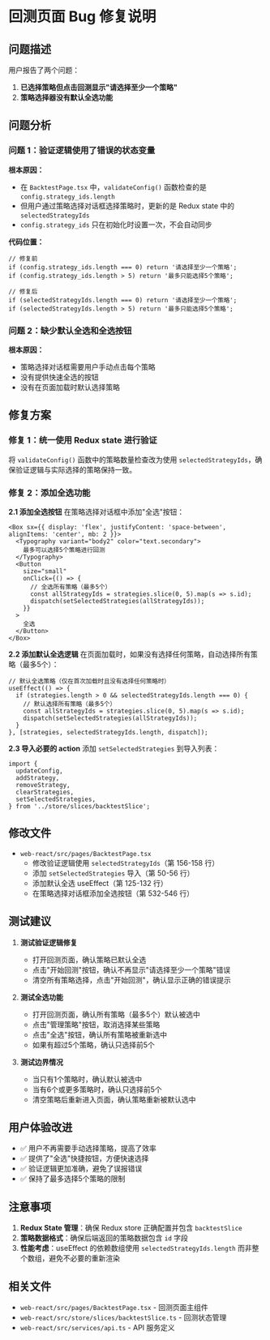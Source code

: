 # 回测页面 Bug 修复说明

## 问题描述

用户报告了两个问题：
1. **已选择策略但点击回测显示"请选择至少一个策略"**
2. **策略选择器没有默认全选功能**

## 问题分析

### 问题 1：验证逻辑使用了错误的状态变量

**根本原因：**
- 在 `BacktestPage.tsx` 中，`validateConfig()` 函数检查的是 `config.strategy_ids.length`
- 但用户通过策略选择对话框选择策略时，更新的是 Redux state 中的 `selectedStrategyIds`
- `config.strategy_ids` 只在初始化时设置一次，不会自动同步

**代码位置：**
```typescript:156:web-react/src/pages/BacktestPage.tsx
// 修复前
if (config.strategy_ids.length === 0) return '请选择至少一个策略';
if (config.strategy_ids.length > 5) return '最多只能选择5个策略';

// 修复后
if (selectedStrategyIds.length === 0) return '请选择至少一个策略';
if (selectedStrategyIds.length > 5) return '最多只能选择5个策略';
```

### 问题 2：缺少默认全选和全选按钮

**根本原因：**
- 策略选择对话框需要用户手动点击每个策略
- 没有提供快速全选的按钮
- 没有在页面加载时默认选择策略

## 修复方案

### 修复 1：统一使用 Redux state 进行验证

将 `validateConfig()` 函数中的策略数量检查改为使用 `selectedStrategyIds`，确保验证逻辑与实际选择的策略保持一致。

### 修复 2：添加全选功能

**2.1 添加全选按钮**
在策略选择对话框中添加"全选"按钮：

```typescript:532-546:web-react/src/pages/BacktestPage.tsx
<Box sx={{ display: 'flex', justifyContent: 'space-between', alignItems: 'center', mb: 2 }}>
  <Typography variant="body2" color="text.secondary">
    最多可以选择5个策略进行回测
  </Typography>
  <Button
    size="small"
    onClick={() => {
      // 全选所有策略（最多5个）
      const allStrategyIds = strategies.slice(0, 5).map(s => s.id);
      dispatch(setSelectedStrategies(allStrategyIds));
    }}
  >
    全选
  </Button>
</Box>
```

**2.2 添加默认全选逻辑**
在页面加载时，如果没有选择任何策略，自动选择所有策略（最多5个）：

```typescript:125-132:web-react/src/pages/BacktestPage.tsx
// 默认全选策略（仅在首次加载时且没有选择任何策略时）
useEffect(() => {
  if (strategies.length > 0 && selectedStrategyIds.length === 0) {
    // 默认选择所有策略（最多5个）
    const allStrategyIds = strategies.slice(0, 5).map(s => s.id);
    dispatch(setSelectedStrategies(allStrategyIds));
  }
}, [strategies, selectedStrategyIds.length, dispatch]);
```

**2.3 导入必要的 action**
添加 `setSelectedStrategies` 到导入列表：

```typescript:50-56:web-react/src/pages/BacktestPage.tsx
import {
  updateConfig,
  addStrategy,
  removeStrategy,
  clearStrategies,
  setSelectedStrategies,
} from '../store/slices/backtestSlice';
```

## 修改文件

- `web-react/src/pages/BacktestPage.tsx`
  - 修改验证逻辑使用 `selectedStrategyIds`（第 156-158 行）
  - 添加 `setSelectedStrategies` 导入（第 50-56 行）
  - 添加默认全选 useEffect（第 125-132 行）
  - 在策略选择对话框添加全选按钮（第 532-546 行）

## 测试建议

1. **测试验证逻辑修复**
   - 打开回测页面，确认策略已默认全选
   - 点击"开始回测"按钮，确认不再显示"请选择至少一个策略"错误
   - 清空所有策略选择，点击"开始回测"，确认显示正确的错误提示

2. **测试全选功能**
   - 打开回测页面，确认所有策略（最多5个）默认被选中
   - 点击"管理策略"按钮，取消选择某些策略
   - 点击"全选"按钮，确认所有策略被重新选中
   - 如果有超过5个策略，确认只选择前5个

3. **测试边界情况**
   - 当只有1个策略时，确认默认被选中
   - 当有6个或更多策略时，确认只选择前5个
   - 清空策略后重新进入页面，确认策略重新被默认选中

## 用户体验改进

- ✅ 用户不再需要手动选择策略，提高了效率
- ✅ 提供了"全选"快捷按钮，方便快速选择
- ✅ 验证逻辑更加准确，避免了误报错误
- ✅ 保持了最多选择5个策略的限制

## 注意事项

1. **Redux State 管理**：确保 Redux store 正确配置并包含 `backtestSlice`
2. **策略数据格式**：确保后端返回的策略数据包含 `id` 字段
3. **性能考虑**：useEffect 的依赖数组使用 `selectedStrategyIds.length` 而非整个数组，避免不必要的重新渲染

## 相关文件

- `web-react/src/pages/BacktestPage.tsx` - 回测页面主组件
- `web-react/src/store/slices/backtestSlice.ts` - 回测状态管理
- `web-react/src/services/api.ts` - API 服务定义

